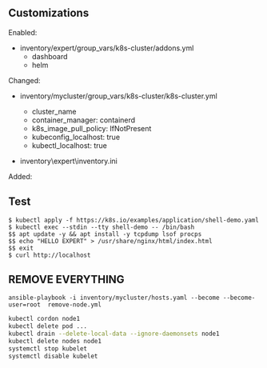 ## Customizations

Enabled:
- inventory/expert/group_vars/k8s-cluster/addons.yml
	- dashboard
	- helm

Changed:
- inventory/mycluster/group_vars/k8s-cluster/k8s-cluster.yml
	- cluster_name
	- container_manager: containerd
	- k8s_image_pull_policy: IfNotPresent
	- kubeconfig_localhost: true
	- kubectl_localhost: true

- inventory\expert\inventory.ini

Added:


## Test 
```SH
$ kubectl apply -f https://k8s.io/examples/application/shell-demo.yaml  
$ kubectl exec --stdin --tty shell-demo -- /bin/bash  
$$ apt update -y && apt install -y tcpdump lsof procps  
$$ echo "HELLO EXPERT" > /usr/share/nginx/html/index.html  
$$ exit  
$ curl http://localhost  
```

## REMOVE EVERYTHING
`ansible-playbook -i inventory/mycluster/hosts.yaml --become --become-user=root  remove-node.yml`  

```bash
kubectl cordon node1
kubectl delete pod ...
kubectl drain --delete-local-data --ignore-daemonsets node1
kubectl delete nodes node1
systemctl stop kubelet
systemctl disable kubelet
```